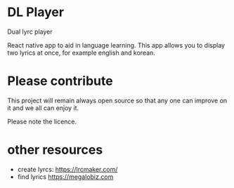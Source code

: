 # DL Player
Dual lyrc player

React native app to aid in language learning. This app allows you to display two lyrics at once, for example english and korean.

# Please contribute
This project will remain always open source so that any one can improve on it and we all can enjoy it.

Please note the licence.

# other resources
 * create lyrcs: https://lrcmaker.com/
 * find lyrics https://megalobiz.com
